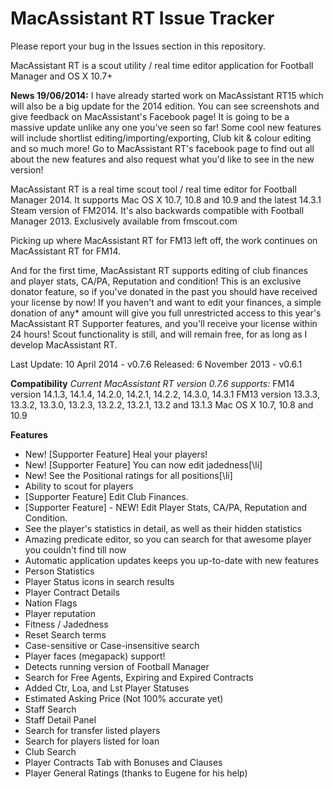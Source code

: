 MacAssistant RT Issue Tracker
======================

Please report your bug in the Issues section in this repository.

MacAssistant RT is a scout utility / real time editor application for Football Manager and OS X 10.7+

**News 19/06/2014:**
I have already started work on MacAssistant RT15 which will also be a big update for the 2014 edition. You can see screenshots and give feedback on MacAssistant's Facebook page! It is going to be a massive update unlike any one you've seen so far! Some cool new features will include shortlist editing/importing/exporting, Club kit & colour editing and so much more! Go to MacAssistant RT's facebook page to find out all about the new features and also request what you'd like to see in the new version!

MacAssistant RT is a real time scout tool / real time editor for Football Manager 2014. It supports Mac OS X 10.7, 10.8 and 10.9 and the latest 14.3.1 Steam version of FM2014. It's also backwards compatible with Football Manager 2013.
Exclusively available from fmscout.com

Picking up where MacAssistant RT for FM13 left off, the work continues on MacAssistant RT for FM14.

And for the first time, MacAssistant RT supports editing of club finances and player stats, CA/PA, Reputation and condition! This is an exclusive donator feature, so if you've donated in the past you should have received your license by now! If you haven't and want to edit your finances, a simple donation of any* amount will give you full unrestricted access to this year's MacAssistant RT Supporter features, and you'll receive your license within 24 hours! Scout functionality is still, and will remain free, for as long as I develop MacAssistant RT.

Last Update: 10 April 2014 - v0.7.6
Released: 6 November 2013 - v0.6.1

**Compatibility**
*Current MacAssistant RT version 0.7.6 supports:*
FM14 version 14.1.3, 14.1.4, 14.2.0, 14.2.1, 14.2.2, 14.3.0, 14.3.1
FM13 version 13.3.3, 13.3.2, 13.3.0, 13.2.3, 13.2.2, 13.2.1, 13.2 and 13.1.3
Mac OS X 10.7, 10.8 and 10.9

**Features**
- New! [Supporter Feature] Heal your players!
- New! [Supporter Feature] You can now edit jadedness[\li]
- New! See the Positional ratings for all positions[\li]
- Ability to scout for players
- [Supporter Feature] Edit Club Finances.
- [Supporter Feature] - NEW! Edit Player Stats, CA/PA, Reputation and Condition.
- See the player's statistics in detail, as well as their hidden statistics
- Amazing predicate editor, so you can search for that awesome player you couldn't find till now
- Automatic application updates keeps you up-to-date with new features
- Person Statistics
- Player Status icons in search results
- Player Contract Details
- Nation Flags
- Player reputation
- Fitness / Jadedness
- Reset Search terms
- Case-sensitive or Case-insensitive search
- Player faces (megapack) support!
- Detects running version of Football Manager
- Search for Free Agents, Expiring and Expired Contracts
- Added Ctr, Loa, and Lst Player Statuses
- Estimated Asking Price (Not 100% accurate yet)
- Staff Search
- Staff Detail Panel
- Search for transfer listed players
- Search for players listed for loan
- Club Search
- Player Contracts Tab with Bonuses and Clauses
- Player General Ratings (thanks to Eugene for his help)
